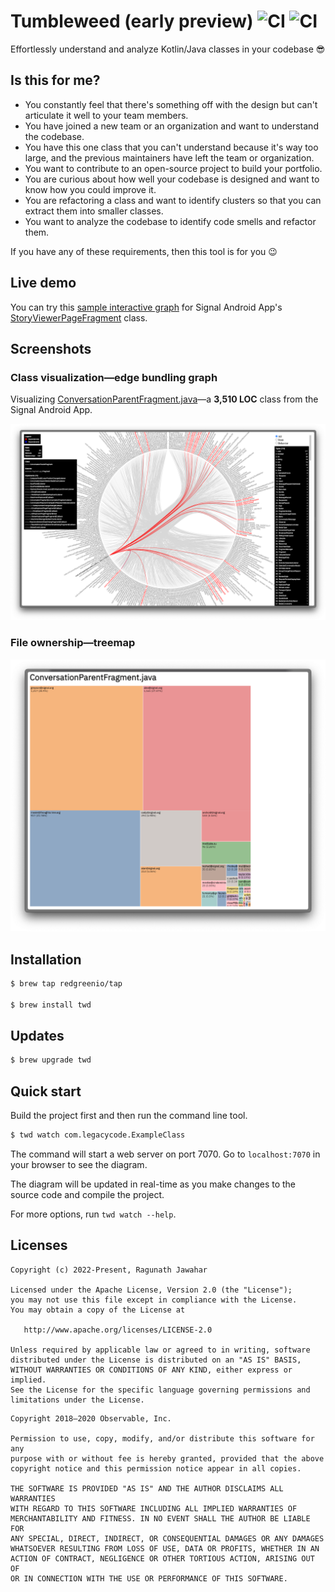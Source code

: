 # Tumbleweed (early preview) ![CI](https://github.com/redgreenio/tumbleweed/actions/workflows/jvm-tests.yml/badge.svg) ![CI](https://github.com/redgreenio/tumbleweed/actions/workflows/js-tests.yml/badge.svg)

Effortlessly understand and analyze Kotlin/Java classes in your codebase 😎

## Is this for me?

- You constantly feel that there's something off with the design but can't articulate it well to your team members.
- You have joined a new team or an organization and want to understand the codebase.
- You have this one class that you can't understand because it's way too large, and the previous maintainers have
  left the team or organization.
- You want to contribute to an open-source project to build your portfolio.
- You are curious about how well your codebase is designed and want to know how you could improve it.
- You are refactoring a class and want to identify clusters so that you can extract them into smaller classes.
- You want to analyze the codebase to identify code smells and refactor them.

If you have any of these requirements, then this tool is for you 😉

## Live demo

You can try this [sample interactive graph](https://redgreenio.github.io/) for Signal Android
App's [StoryViewerPageFragment](https://github.com/signalapp/Signal-Android/blob/ff8f9ca81ae6a25e1e946612c817206b9410d9a1/app/src/main/java/org/thoughtcrime/securesms/stories/viewer/page/StoryViewerPageFragment.kt)
class.

## Screenshots

### Class visualization—edge bundling graph

Visualizing [ConversationParentFragment.java](https://github.com/signalapp/Signal-Android/blob/ff8f9ca81ae6a25e1e946612c817206b9410d9a1/app/src/main/java/org/thoughtcrime/securesms/conversation/ConversationParentFragment.java)—a **3,510 LOC** class from the Signal Android App.

![Edge bundling graph](docs/screenshot.png)

### File ownership—treemap

![Treemap](docs/ownership.png)

## Installation

```bash
$ brew tap redgreenio/tap

$ brew install twd
```

## Updates

```bash
$ brew upgrade twd
```

## Quick start

Build the project first and then run the command line tool.

```bash
$ twd watch com.legacycode.ExampleClass
```

The command will start a web server on port 7070. Go to `localhost:7070` in your browser to see the diagram.

The diagram will be updated in real-time as you make changes to the source code and compile the project.

For more options, run `twd watch --help`.

## Licenses

```
Copyright (c) 2022-Present, Ragunath Jawahar

Licensed under the Apache License, Version 2.0 (the "License");
you may not use this file except in compliance with the License.
You may obtain a copy of the License at

   http://www.apache.org/licenses/LICENSE-2.0

Unless required by applicable law or agreed to in writing, software
distributed under the License is distributed on an "AS IS" BASIS,
WITHOUT WARRANTIES OR CONDITIONS OF ANY KIND, either express or implied.
See the License for the specific language governing permissions and
limitations under the License.
```

```
Copyright 2018–2020 Observable, Inc.

Permission to use, copy, modify, and/or distribute this software for any
purpose with or without fee is hereby granted, provided that the above
copyright notice and this permission notice appear in all copies.

THE SOFTWARE IS PROVIDED "AS IS" AND THE AUTHOR DISCLAIMS ALL WARRANTIES
WITH REGARD TO THIS SOFTWARE INCLUDING ALL IMPLIED WARRANTIES OF
MERCHANTABILITY AND FITNESS. IN NO EVENT SHALL THE AUTHOR BE LIABLE FOR
ANY SPECIAL, DIRECT, INDIRECT, OR CONSEQUENTIAL DAMAGES OR ANY DAMAGES
WHATSOEVER RESULTING FROM LOSS OF USE, DATA OR PROFITS, WHETHER IN AN
ACTION OF CONTRACT, NEGLIGENCE OR OTHER TORTIOUS ACTION, ARISING OUT OF
OR IN CONNECTION WITH THE USE OR PERFORMANCE OF THIS SOFTWARE.
```
